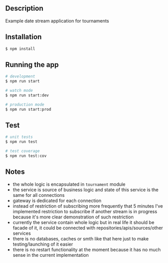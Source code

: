 ## Description

Example date stream application for tournaments

## Installation

```bash
$ npm install
```

## Running the app

```bash
# development
$ npm run start

# watch mode
$ npm run start:dev

# production mode
$ npm run start:prod
```

## Test

```bash
# unit tests
$ npm run test

# test coverage
$ npm run test:cov
```

## Notes
 - the whole logic is encapsulated in `tournament` module
 - the service is source of business logic and state of this service is the same for all connections
 - gateway is dedicated for each connection
 - instead of restriction of subscribing more frequently that 5 minutes I've implemented restriction to subscribe if another stream is in progress because it's more clear demonstration of such restriction
 - currently the service contain whole logic but in real life it should be facade of it, it could be connected with repositories/apis/sources/other services
 - there is no databases, caches or smth like that here just to make testing/launching of it easier
 - there is no restart functionality at the moment because it has no much sense in the current implementation